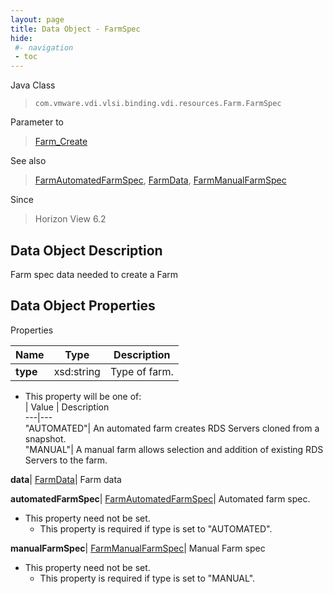 ```yaml
---
layout: page
title: Data Object - FarmSpec
hide:
 #- navigation
 - toc
---
```






Java Class  
> `com.vmware.vdi.vlsi.binding.vdi.resources.Farm.FarmSpec`

Parameter to  
> [Farm_Create](vdi.resources.Farm.md#create)

See also  
> [FarmAutomatedFarmSpec](vdi.resources.Farm.AutomatedFarmSpec.md), [FarmData](vdi.resources.Farm.FarmData.md), [FarmManualFarmSpec](vdi.resources.Farm.ManualFarmSpec.md)

Since  
> Horizon View 6.2


## Data Object Description 

Farm spec data needed to create a Farm 

## Data Object Properties

Properties

Name |  Type |  Description   
---|---|---  
**type**|  xsd:string|  Type of farm.   


  * This property will be one of:  
|  Value |  Description   
---|---  
"AUTOMATED"| An automated farm creates RDS Servers cloned from a snapshot.  
"MANUAL"| A manual farm allows selection and addition of existing RDS Servers to the farm.  

  
**data**| [FarmData](vdi.resources.Farm.FarmData.md)|  Farm data   
  
**automatedFarmSpec**| [FarmAutomatedFarmSpec](vdi.resources.Farm.AutomatedFarmSpec.md)|  Automated farm spec.   


* This property need not be set.
  * This property is required if type is set to "AUTOMATED".

  
**manualFarmSpec**| [FarmManualFarmSpec](vdi.resources.Farm.ManualFarmSpec.md)|  Manual Farm spec   


* This property need not be set.
  * This property is required if type is set to "MANUAL".

  
  
  
 
  
  
